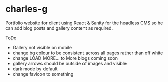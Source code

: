 # charles-g

Portfolio website for client using React & Sanity for the headless CMS so he can add blog posts and gallery content as required.

ToDo

- Gallery not visible on mobile
- change bg colour to be consistent across all pages rather than off white
- change LOAD MORE... to More blogs coming soon
- gallery arrows should be outside of images and visible
- dark mode by default
- change favicon to something
